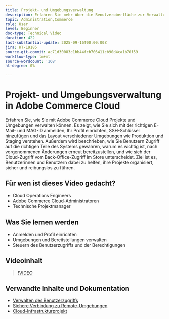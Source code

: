 ```yaml
---
title: Projekt- und Umgebungsverwaltung
description: Erfahren Sie mehr über die Benutzeroberfläche zur Verwaltung von Projekten und Umgebungen in Adobe Commerce Cloud
topic: Administration,Commerce
role: User
level: Beginner
doc-type: Technical Video
duration: 422
last-substantial-update: 2025-09-16T00:00:00Z
jira: KT-19185
source-git-commit: ac71d30083c1bb44fcb706411cb90d4ca1b70f59
workflow-type: tm+mt
source-wordcount: '168'
ht-degree: 0%

---
```



# Projekt- und Umgebungsverwaltung in Adobe Commerce Cloud

Erfahren Sie, wie Sie mit Adobe Commerce Cloud Projekte und Umgebungen verwalten können. Es zeigt, wie Sie sich mit der richtigen E-Mail- und MAG-ID anmelden, Ihr Profil einrichten, SSH-Schlüssel hinzufügen und das Layout verschiedener Umgebungen wie Produktion und Staging verstehen. Außerdem wird beschrieben, wie Sie Benutzern Zugriff auf die richtigen Teile des Systems gewähren, warum es wichtig ist, nach vorgenommenen Änderungen erneut bereitzustellen, und wie sich der Cloud-Zugriff vom Back-Office-Zugriff im Store unterscheidet. Ziel ist es, Benutzerinnen und Benutzern dabei zu helfen, ihre Projekte organisiert, sicher und reibungslos zu führen.

## Für wen ist dieses Video gedacht?

* Cloud Operations Engineers
* Adobe Commerce Cloud-Administratoren
* Technische Projektmanager

## Was Sie lernen werden

* Anmelden und Profil einrichten
* Umgebungen und Bereitstellungen verwalten
* Steuern des Benutzerzugriffs und der Berechtigungen

## Videoinhalt

>[!VIDEO](https://video.tv.adobe.com/v/3474960/?learn=on&enablevpops)

## Verwandte Inhalte und Dokumentation

* [Verwalten des Benutzerzugriffs](https://experienceleague.adobe.com/en/docs/commerce-on-cloud/user-guide/project/user-access)
* [Sichere Verbindung zu Remote-Umgebungen](https://experienceleague.adobe.com/en/docs/commerce-on-cloud/user-guide/develop/secure-connections)
* [Cloud-Infrastrukturprojekt](https://experienceleague.adobe.com/en/docs/commerce-on-cloud/user-guide/project/overview)
